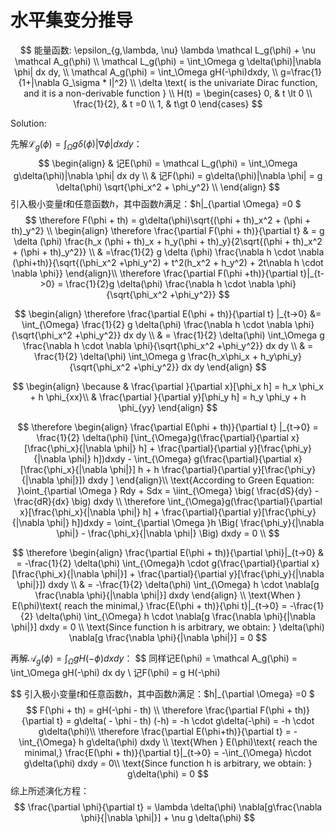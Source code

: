 # 水平集变分推导

$$
能量函数: \epsilon_{g,\lambda, \nu} \lambda \mathcal L_g(\phi) + \nu \mathcal A_g(\phi) \\
\mathcal L_g(\phi) = \int_\Omega g \delta(\phi)|\nabla \phi| dx dy, \\ 
\mathcal A_g(\phi) = \int_\Omega gH(-\phi)dxdy, \\
g=\frac{1}{1+|\nabla G_\sigma * I|^2} \\
\delta \text{ is the univariate Dirac function, and it is a non-derivable function } \\
H(t) = \begin{cases}
0, & t \lt 0 \\
\frac{1}{2}, & t =0 \\
1, & t\gt 0
\end{cases}
$$

Solution:

先解$\mathcal L_g(\phi) = \int_\Omega g \delta(\phi)|\nabla \phi| dx dy$：
$$
\begin{align}
& 记E(\phi) = \mathcal L_g(\phi) = \int_\Omega g\delta(\phi)|\nabla \phi| dx dy \\
& 记F(\phi) = g\delta(\phi)|\nabla \phi| = g \delta(\phi) \sqrt{\phi_x^2 + \phi_y^2} \\
\end{align}
$$
引入极小变量$t$和任意函数$h$，其中函数$h$满足：$h|_{\partial \Omega} =0 $
$$
\therefore  F(\phi + th)  = g\delta(\phi)\sqrt{(\phi + th)_x^2 + (\phi + th)_y^2} \\
\begin{align}
\therefore  \frac{\partial F(\phi + th)}{\partial t} & = g \delta (\phi) \frac{h_x (\phi + th)_x + h_y(\phi + th)_y}{2\sqrt{(\phi + th)_x^2 + (\phi + th)_y^2}} \\
 & =\frac{1}{2} g \delta (\phi) \frac{\nabla h \cdot \nabla (\phi+th)}{\sqrt{(\phi_x^2 +\phi_y^2) + t^2(h_x^2 + h_y^2) + 2t\nabla h \cdot \nabla \phi}}
\end{align}\\
\therefore \frac{\partial F(\phi +th)}{\partial t}|_{t->0} = \frac{1}{2}g \delta(\phi) \frac{\nabla h \cdot \nabla \phi}{\sqrt{\phi_x^2 +\phi_y^2}}
$$

$$
\begin{align}
\therefore \frac{\partial E(\phi + th)}{\partial t} |_{t->0} &= \int_{\Omega} \frac{1}{2} g \delta(\phi) \frac{\nabla h \cdot \nabla \phi}{\sqrt{\phi_x^2 +\phi_y^2}} dx dy \\
& = \frac{1}{2} \delta(\phi) \int_\Omega g  \frac{\nabla h \cdot \nabla \phi}{\sqrt{\phi_x^2 +\phi_y^2}} dx dy \\
& = \frac{1}{2} \delta(\phi) \int_\Omega g  \frac{h_x\phi_x + h_y\phi_y}{\sqrt{\phi_x^2 +\phi_y^2}} dx dy 
\end{align}
$$


$$
\begin{align}
\because & \frac{\partial }{\partial x}[\phi_x h] = h_x \phi_x + h \phi_{xx}\\
& \frac{\partial }{\partial y}[\phi_y h] = h_y \phi_y + h \phi_{yy}
\end{align}
$$

$$
\therefore 
\begin{align} 
\frac{\partial E(\phi + th)}{\partial t} |_{t->0} = \frac{1}{2} \delta(\phi) [\int_{\Omega}g(\frac{\partial}{\partial x}[\frac{\phi_x}{|\nabla \phi|} h]  + \frac{\partial}{\partial y}[\frac{\phi_y}{|\nabla \phi|} h])dxdy - \int_{\Omega} g(\frac{\partial}{\partial x}[\frac{\phi_x}{|\nabla \phi|}] h + h \frac{\partial}{\partial y}[\frac{\phi_y}{|\nabla \phi|}]) dxdy ]
\end{align}\\
\text{According to Green Equation: }\oint_{\partial \Omega } Rdy + Sdx = \iint_{\Omega} \big( \frac{dS}{dy} - \frac{dR}{dx} \big) dxdy \\
\therefore \int_{\Omega}g(\frac{\partial}{\partial x}[\frac{\phi_x}{|\nabla \phi|} h]  + \frac{\partial}{\partial y}[\frac{\phi_y}{|\nabla \phi|} h])dxdy = \oint_{\partial \Omega }h \Big( \frac{\phi_y}{|\nabla \phi|} - \frac{\phi_x}{|\nabla \phi|} \Big) dxdy = 0 \\
$$

$$
\therefore
\begin{align}
\frac{\partial E(\phi + th)}{\partial \phi}|_{t->0} & = -\frac{1}{2} \delta(\phi) \int_{\Omega}h \cdot g(\frac{\partial}{\partial x}[\frac{\phi_x}{|\nabla \phi|}] + \frac{\partial}{\partial y}[\frac{\phi_y}{|\nabla \phi|}]) dxdy \\
& = -\frac{1}{2} \delta(\phi) \int_{\Omega} h \cdot \nabla[g \frac{\nabla \phi}{|\nabla \phi|}] dxdy
\end{align} \\
\text{When } E(\phi)\text{ reach the minimal,} \frac{E(\phi + th)}{\phi t}|_{t->0} = -\frac{1}{2} \delta(\phi) \int_{\Omega} h \cdot \nabla[g \frac{\nabla \phi}{|\nabla \phi|}] dxdy = 0 \\
\text{Since function h is arbitrary, we obtain: } \delta(\phi) \nabla[g \frac{\nabla \phi}{|\nabla \phi|}] = 0
$$

再解$\mathcal A_g(\phi) = \int_\Omega gH(-\phi)dxdy$：
$$
同样记E(\phi) = \mathcal A_g(\phi) = \int_\Omega gH(-\phi) dx dy \\
记F(\phi) = g H(-\phi)
$$
引入极小变量$t$和任意函数$h$，其中函数$h$满足：$h|_{\partial \Omega} =0 $
$$
F(\phi + th) = gH(-\phi - th) \\
\therefore \frac{\partial F(\phi + th)}{\partial t} = g\delta( - \phi - th) (-h) = -h \cdot g\delta(-\phi) = -h \cdot g\delta(\phi)\\
\therefore \frac{\partial E(\phi+th)}{\partial t} = - \int_{\Omega} h g\delta(\phi) dxdy \\
\text{When } E(\phi)\text{ reach the minimal,} \frac{E(\phi + th)}{\partial t}|_{t->0} = -\int_{\Omega} h\cdot g\delta(\phi) dxdy = 0\\
\text{Since function h is arbitrary, we obtain: } g\delta(\phi) = 0
$$
综上所述演化方程：
$$
\frac{\partial \phi}{\partial t} = \lambda \delta(\phi) \nabla[g\frac{\nabla \phi}{|\nabla \phi|}] + \nu g \delta(\phi)
$$
